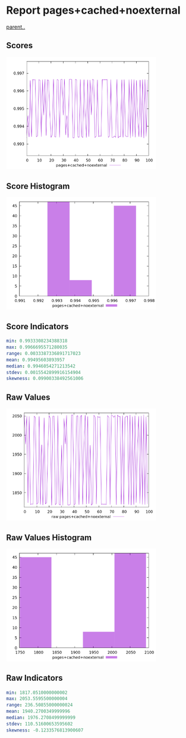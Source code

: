# Report pages+cached+noexternal

[parent..](./..)  


## Scores

![score](./score.png)  

## Score Histogram

![hist](./hist.png)  

## Score Indicators

```yaml
min: 0.9933308234388318
max: 0.9966695571280035
range: 0.0033387336891717023
mean: 0.99495603893957
median: 0.9946054271213542
stdev: 0.0015542899916154904
skewness: 0.09900338492561006

```

## Raw Values

![raw](./raw.png)  

## Raw Values Histogram

![raw hist](./raw_hist.png)  

## Raw Indicators

```yaml
min: 1817.0510000000002
max: 2053.5595500000004
range: 236.50855000000024
mean: 1940.2700349999996
median: 1976.2708499999999
stdev: 110.51600653595602
skewness: -0.1233576813900607

```

<style>
  img {
    max-width: 80%;
  }
</style>
      
